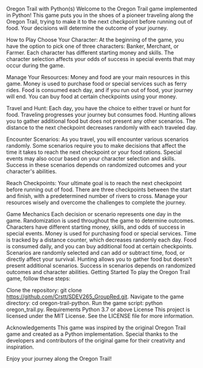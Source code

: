 Oregon Trail with Python(s)
Welcome to the Oregon Trail game implemented in Python! This game puts you in the shoes of a pioneer traveling along the Oregon Trail, trying to make it to the next checkpoint before running out of food. Your decisions will determine the outcome of your journey.

How to Play
Choose Your Character: At the beginning of the game, you have the option to pick one of three characters: Banker, Merchant, or Farmer. Each character has different starting money and skills. The character selection affects your odds of success in special events that may occur during the game.

Manage Your Resources: Money and food are your main resources in this game. Money is used to purchase food or special services such as ferry rides. Food is consumed each day, and if you run out of food, your journey will end. You can buy food at certain checkpoints using your money.

Travel and Hunt: Each day, you have the choice to either travel or hunt for food. Traveling progresses your journey but consumes food. Hunting allows you to gather additional food but does not present any other scenarios. The distance to the next checkpoint decreases randomly with each traveled day.

Encounter Scenarios: As you travel, you will encounter various scenarios randomly. Some scenarios require you to make decisions that affect the time it takes to reach the next checkpoint or your food rations. Special events may also occur based on your character selection and skills. Success in these scenarios depends on randomized outcomes and your character's abilities.

Reach Checkpoints: Your ultimate goal is to reach the next checkpoint before running out of food. There are three checkpoints between the start and finish, with a predetermined number of rivers to cross. Manage your resources wisely and overcome the challenges to complete the journey.

Game Mechanics
Each decision or scenario represents one day in the game.
Randomization is used throughout the game to determine outcomes.
Characters have different starting money, skills, and odds of success in special events.
Money is used for purchasing food or special services.
Time is tracked by a distance counter, which decreases randomly each day.
Food is consumed daily, and you can buy additional food at certain checkpoints.
Scenarios are randomly selected and can add or subtract time, food, or directly affect your survival.
Hunting allows you to gather food but doesn't present additional scenarios.
Success in scenarios depends on randomized outcomes and character abilities.
Getting Started
To play the Oregon Trail game, follow these steps:

Clone the repository: git clone https://github.com/Crstt/SDEV265_GroupRed.git.
Navigate to the game directory: cd oregon-trail-python.
Run the game script: python oregon_trail.py.
Requirements
Python 3.7 or above
License
This project is licensed under the MIT License. See the LICENSE file for more information.

Acknowledgements
This game was inspired by the original Oregon Trail game and created as a Python implementation. Special thanks to the developers and contributors of the original game for their creativity and inspiration.

Enjoy your journey along the Oregon Trail!